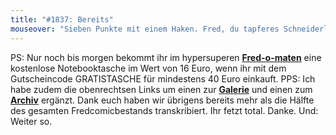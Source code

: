 ```yaml
---
title: "#1837: Bereits"
mouseover: "Sieben Punkte mit einem Haken. Fred, du tapferes Schneiderlein! "
---
```


PS:
Nur noch bis morgen bekommt ihr im hypersuperen <a href="http://fred-o-mat.spreadshirt.net/"><strong>Fred-o-maten</strong></a> eine kostenlose Notebooktasche im Wert von 16 Euro, wenn ihr mit dem Gutscheincode GRATISTASCHE für mindestens 40 Euro einkauft.
PPS:
Ich habe zudem die obenrechtsen Links um einen zur <a href="http://fonflatter.mygall.net/"><strong>Galerie</strong></a> und einen zum <a href="http://archiv.fonflatter.de"><strong>Archiv</strong></a> ergänzt. 
Dank euch haben wir übrigens bereits mehr als die Hälfte des gesamten Fredcomicbestands transkribiert. Ihr fetzt total. Danke. Und: Weiter so.
